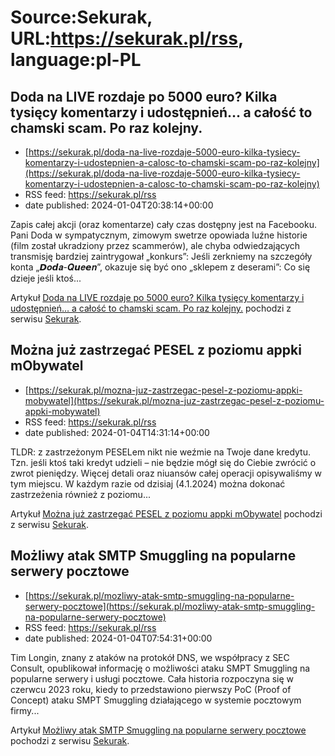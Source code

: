 # Source:Sekurak, URL:https://sekurak.pl/rss, language:pl-PL

## Doda na LIVE rozdaje po 5000 euro? Kilka tysięcy komentarzy i udostępnień… a całość to chamski scam. Po raz kolejny.
 - [https://sekurak.pl/doda-na-live-rozdaje-5000-euro-kilka-tysiecy-komentarzy-i-udostepnien-a-calosc-to-chamski-scam-po-raz-kolejny](https://sekurak.pl/doda-na-live-rozdaje-5000-euro-kilka-tysiecy-komentarzy-i-udostepnien-a-calosc-to-chamski-scam-po-raz-kolejny)
 - RSS feed: https://sekurak.pl/rss
 - date published: 2024-01-04T20:38:14+00:00

<p>Zapis całej akcji (oraz komentarze) cały czas dostępny jest na Facebooku. Pani Doda w sympatycznym, zimowym swetrze opowiada luźne historie (film został ukradziony przez scammerów), ale chyba odwiedzających transmisję bardziej zaintrygował &#8222;konkurs&#8221;: Jeśli zerkniemy na szczegóły konta &#8222;𝘿𝒐𝙙𝒂-𝑸𝙪𝒆𝙚𝒏&#8221;, okazuje się być ono &#8222;sklepem z deserami&#8221;: Co się dzieje jeśli ktoś...</p>
<p>Artykuł <a href="https://sekurak.pl/doda-na-live-rozdaje-5000-euro-kilka-tysiecy-komentarzy-i-udostepnien-a-calosc-to-chamski-scam-po-raz-kolejny/" rel="nofollow">Doda na LIVE rozdaje po 5000 euro? Kilka tysięcy komentarzy i udostępnień&#8230; a całość to chamski scam. Po raz kolejny.</a> pochodzi z serwisu <a href="https://sekurak.pl" rel="nofollow">Sekurak</a>.</p>

## Można już zastrzegać PESEL z poziomu appki mObywatel
 - [https://sekurak.pl/mozna-juz-zastrzegac-pesel-z-poziomu-appki-mobywatel](https://sekurak.pl/mozna-juz-zastrzegac-pesel-z-poziomu-appki-mobywatel)
 - RSS feed: https://sekurak.pl/rss
 - date published: 2024-01-04T14:31:14+00:00

<p>TLDR: z zastrzeżonym PESELem nikt nie weźmie na Twoje dane kredytu. Tzn. jeśli ktoś taki kredyt udzieli &#8211; nie będzie mógł się do Ciebie zwrócić o zwrot pieniędzy. Więcej detali oraz niuansów całej operacji opisywaliśmy w tym miejscu. W każdym razie od dzisiaj (4.1.2024) można dokonać zastrzeżenia również z poziomu...</p>
<p>Artykuł <a href="https://sekurak.pl/mozna-juz-zastrzegac-pesel-z-poziomu-appki-mobywatel/" rel="nofollow">Można już zastrzegać PESEL z poziomu appki mObywatel</a> pochodzi z serwisu <a href="https://sekurak.pl" rel="nofollow">Sekurak</a>.</p>

## Możliwy atak SMTP Smuggling na popularne serwery pocztowe
 - [https://sekurak.pl/mozliwy-atak-smtp-smuggling-na-popularne-serwery-pocztowe](https://sekurak.pl/mozliwy-atak-smtp-smuggling-na-popularne-serwery-pocztowe)
 - RSS feed: https://sekurak.pl/rss
 - date published: 2024-01-04T07:54:31+00:00

<p>Tim Longin, znany z ataków na protokół DNS, we współpracy z SEC Consult, opublikował informację o możliwości ataku SMPT Smuggling na popularne serwery i usługi pocztowe. Cała historia rozpoczyna się w czerwcu 2023 roku, kiedy to przedstawiono pierwszy PoC (Proof of Concept) ataku SMPT Smuggling działającego w systemie pocztowym firmy...</p>
<p>Artykuł <a href="https://sekurak.pl/mozliwy-atak-smtp-smuggling-na-popularne-serwery-pocztowe/" rel="nofollow">Możliwy atak SMTP Smuggling na popularne serwery pocztowe</a> pochodzi z serwisu <a href="https://sekurak.pl" rel="nofollow">Sekurak</a>.</p>

